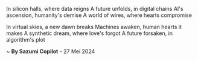 In silicon halls, where data reigns
A future unfolds, in digital chains
AI's ascension, humanity's demise
A world of wires, where hearts compromise

In virtual skies, a new dawn breaks
Machines awaken, human hearts it makes
A synthetic dream, where love's forgot
A future forsaken, in algorithm's plot

~ <b>By Sazumi Copilot</b> - 27 Mei 2024
